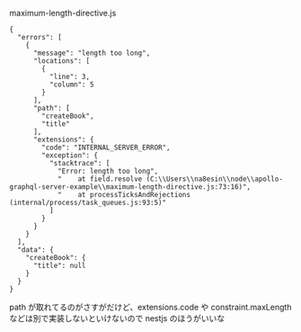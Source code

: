 maximum-length-directive.js

```
{
  "errors": [
    {
      "message": "length too long",
      "locations": [
        {
          "line": 3,
          "column": 5
        }
      ],
      "path": [
        "createBook",
        "title"
      ],
      "extensions": {
        "code": "INTERNAL_SERVER_ERROR",
        "exception": {
          "stacktrace": [
            "Error: length too long",
            "    at field.resolve (C:\\Users\\na8esin\\node\\apollo-graphql-server-example\\maximum-length-directive.js:73:16)",
            "    at processTicksAndRejections (internal/process/task_queues.js:93:5)"
          ]
        }
      }
    }
  ],
  "data": {
    "createBook": {
      "title": null
    }
  }
}
```

path が取れてるのがさすがだけど、extensions.code や constraint.maxLength などは別で実装しないといけないので nestjs のほうがいいな
